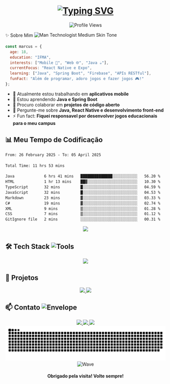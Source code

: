 <h1 align="center">
  <a href="https://git.io/typing-svg">
    <img src="https://readme-typing-svg.demolab.com?font=JetBrains+Mono&weight=600&size=35&duration=3000&pause=1000&color=5E81AC&center=true&vCenter=true&random=false&width=600&height=70&lines=Ol%C3%A1!+%F0%9F%91%8B;Me+chamo+Marcus!+%F0%9F%91%A8%E2%80%8D%F0%9F%92%BB;Dev+Mobile+Java+%E2%98%95" alt="Typing SVG" />
  </a>
</h1>



<div align="center">
  <img src="https://komarev.com/ghpvc/?username=MarcusStudios&style=for-the-badge&color=5E81AC" alt="Profile Views" />
</div>


✨ Sobre Mim <img src="https://raw.githubusercontent.com/Tarikul-Islam-Anik/Animated-Fluent-Emojis/master/Emojis/People%20with%20professions/Man%20Technologist%20Medium%20Skin%20Tone.png" alt="Man Technologist Medium Skin Tone" width="30" style="vertical-align: middle; margin-bottom: 5px;" />

```javascript
const marcus = {
  age: 18,
  education: "IFMA",
  interests: ["Mobile 📱", "Web 🌐", "Java ☕"],
  currentFocus: "React Native e Expo",
  learning: ["Java", "Spring Boot", "Firebase", "APIs RESTful"],
  funFact: "Além de programar, adoro jogos e fazer jogos 🎮!"
};
```

<div align="left">
  <ul>
    <li>🚀 Atualmente estou trabalhando em <strong>aplicativos mobile</strong></li>
    <li>🌱 Estou aprendendo <strong>Java e Spring Boot</strong></li>
    <li>👥 Procuro colaborar em <strong>projetos de código aberto</strong></li>
    <li>💬 Pergunte-me sobre <strong>Java, React Native e desenvolvimento front-end</strong></li>
    <li>⚡ Fun fact: <strong>Fiquei responsavel por desenvolver jogos educacionais para o meu campus</strong></li>
  </ul>
</div>

## 📊 Meu Tempo de Codificação <img src="https://raw.githubusercontent.com/Tarikul-Islam-Anik/Animated-Fluent-Emojis/master/Emojis/Objects/Alarm%20Clock.png" alt="" width="25" />

<!--START_SECTION:waka-->

```txt
From: 26 February 2025 - To: 05 April 2025

Total Time: 11 hrs 53 mins

Java             6 hrs 41 mins   ██████████████░░░░░░░░░░░   56.20 %
HTML             1 hr 13 mins    ██▓░░░░░░░░░░░░░░░░░░░░░░   10.30 %
TypeScript       32 mins         █░░░░░░░░░░░░░░░░░░░░░░░░   04.59 %
JavaScript       32 mins         █░░░░░░░░░░░░░░░░░░░░░░░░   04.53 %
Markdown         23 mins         ▓░░░░░░░░░░░░░░░░░░░░░░░░   03.33 %
C#               19 mins         ▓░░░░░░░░░░░░░░░░░░░░░░░░   02.74 %
XML              9 mins          ▒░░░░░░░░░░░░░░░░░░░░░░░░   01.28 %
CSS              7 mins          ▒░░░░░░░░░░░░░░░░░░░░░░░░   01.12 %
GitIgnore file   2 mins          ░░░░░░░░░░░░░░░░░░░░░░░░░   00.31 %
```

<!--END_SECTION:waka-->

<div align="center">
  <img src="https://github-readme-streak-stats.herokuapp.com/?user=MarcusStudios&theme=nord&hide_border=true&background=0D1117&stroke=5E81AC&fire=5E81AC&ring=5E81AC&currStreakNum=ECEFF4&sideNums=ECEFF4&currStreakLabel=5E81AC&sideLabels=5E81AC&dates=ECEFF4" />
</div>

## 🛠️ Tech Stack <img src="https://raw.githubusercontent.com/Tarikul-Islam-Anik/Animated-Fluent-Emojis/master/Emojis/Objects/Hammer%20and%20Wrench.png" alt="Tools" width="25" />

<div align="center">
  <img src="https://skillicons.dev/icons?i=java,spring,idea,javascript,react,html,css,firebase,git,vscode&theme=dark" />
  
</div>



## 🚀 Projetos 

<div align="center">
  <a href="https://github.com/MarcusStudios/linguageando">
    <img src="https://github-readme-stats.vercel.app/api/pin/?username=MarcusStudios&repo=linguageando&theme=nord&hide_border=true&bg_color=0D1117&title_color=5E81AC&icon_color=5E81AC&text_color=ECEFF4" />
  </a>
  <a href="https://github.com/MarcusStudios/reciclagem-jogo">
    <img src="https://github-readme-stats.vercel.app/api/pin/?username=MarcusStudios&repo=reciclagem-jogo&theme=nord&hide_border=true&bg_color=0D1117&title_color=5E81AC&icon_color=5E81AC&text_color=ECEFF4" />
  </a>
</div>

## 📫 Contato <img src="https://raw.githubusercontent.com/Tarikul-Islam-Anik/Animated-Fluent-Emojis/master/Emojis/Objects/Incoming%20Envelope.png" alt="Envelope" width="25" />

<div align="center">
  <a href="mailto:marcuseduardo846@gmail.com">
    <img src="https://img.shields.io/badge/Gmail-5E81AC?style=for-the-badge&logo=gmail&logoColor=white" />
  </a>
  <a href="https://www.linkedin.com/in/marcus-eduardo-77022a324/">
    <img src="https://img.shields.io/badge/LinkedIn-5E81AC?style=for-the-badge&logo=linkedin&logoColor=white" />
  </a>
  <a href="https://instagram.com/marcus.studios">
    <img src="https://img.shields.io/badge/Instagram-5E81AC?style=for-the-badge&logo=instagram&logoColor=white" />
  </a>
</div>

<div align="center">
  <img src="https://github.com/Platane/snk/raw/output/github-contribution-grid-snake-dark.svg" alt="Snake animation" />
</div>

<div align="center">
  <img src="https://raw.githubusercontent.com/Tarikul-Islam-Anik/Animated-Fluent-Emojis/master/Emojis/Hand%20gestures/Waving%20Hand.png" alt="Wave" width="60" height="60" />
  <h4>Obrigado pela visita! Volte sempre!</h4>
</div>
